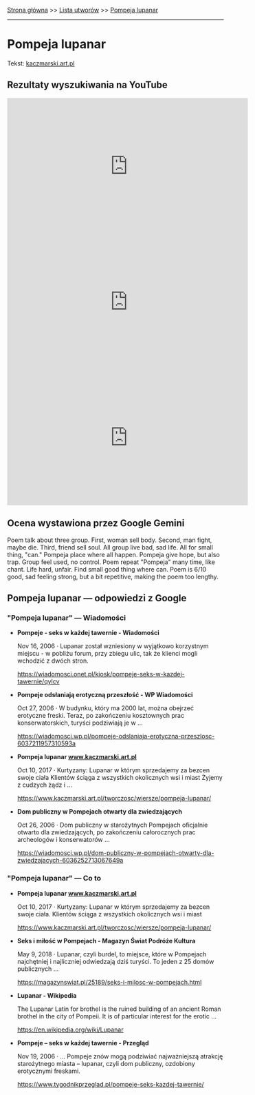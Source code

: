 [Strona główna](../index.md) >> [Lista utworów](../list.md) >> [Pompeja lupanar](452.md)

---

# Pompeja lupanar

Tekst: [kaczmarski.art.pl](https://www.kaczmarski.art.pl/tworczosc/wiersze/pompeja-lupanar/)

## Rezultaty wyszukiwania na YouTube

<iframe width="560" height="315" src="https://www.youtube.com/embed/I56WIdu1sNU?si=IdontcarewhotheIRSsendsImnotpayingtaxes" title="YouTube video player" frameborder="0" allow="accelerometer; autoplay; clipboard-write; encrypted-media; gyroscope; picture-in-picture; web-share" referrerpolicy="strict-origin-when-cross-origin" allowfullscreen></iframe>

<iframe width="560" height="315" src="https://www.youtube.com/embed/otAhwbwHecA?si=IdontcarewhotheIRSsendsImnotpayingtaxes" title="YouTube video player" frameborder="0" allow="accelerometer; autoplay; clipboard-write; encrypted-media; gyroscope; picture-in-picture; web-share" referrerpolicy="strict-origin-when-cross-origin" allowfullscreen></iframe>

<iframe width="560" height="315" src="https://www.youtube.com/embed/1qqCjYdCGI4?si=IdontcarewhotheIRSsendsImnotpayingtaxes" title="YouTube video player" frameborder="0" allow="accelerometer; autoplay; clipboard-write; encrypted-media; gyroscope; picture-in-picture; web-share" referrerpolicy="strict-origin-when-cross-origin" allowfullscreen></iframe>

## Ocena wystawiona przez Google Gemini

Poem talk about three group. First, woman sell body. Second, man fight, maybe die. Third, friend sell soul. All group live bad, sad life. All for small thing, "can." Pompeja place where all happen. Pompeja give hope, but also trap. Group feel used, no control. Poem repeat "Pompeja" many time, like chant. Life hard, unfair. Find small good thing where can. Poem is 6/10 good, sad feeling strong, but a bit repetitive, making the poem too lengthy.


## Pompeja lupanar — odpowiedzi z Google

### "Pompeja lupanar" — Wiadomości

- **Pompeje - seks w każdej tawernie - Wiadomości**

    Nov 16, 2006  ·  Lupanar został wzniesiony w wyjątkowo korzystnym miejscu - w pobliżu forum, przy zbiegu ulic, tak że klienci mogli wchodzić z dwóch stron. 

   <https://wiadomosci.onet.pl/kiosk/pompeje-seks-w-kazdej-tawernie/qylcv>
- **Pompeje odsłaniają erotyczną przeszłość - WP Wiadomości**

    Oct 27, 2006  ·  W budynku, który ma 2000 lat, można obejrzeć erotyczne freski. Teraz, po zakończeniu kosztownych prac konserwatorskich, turyści podziwiają je w ... 

   <https://wiadomosci.wp.pl/pompeje-odslaniaja-erotyczna-przeszlosc-6037211957310593a>
- **Pompeja lupanar www.kaczmarski.art.pl**

    Oct 10, 2017  ·  Kurtyzany: Lupanar w którym sprzedajemy za bezcen swoje ciała Klientów ściąga z wszystkich okolicznych wsi i miast Żyjemy z cudzych żądz i ... 

   <https://www.kaczmarski.art.pl/tworczosc/wiersze/pompeja-lupanar/>
- **Dom publiczny w Pompejach otwarty dla zwiedzających**

    Oct 26, 2006  ·  Dom publiczny w starożytnych Pompejach oficjalnie otwarto dla zwiedzających, po zakończeniu całorocznych prac archeologów i konserwatorów ... 

   <https://wiadomosci.wp.pl/dom-publiczny-w-pompejach-otwarty-dla-zwiedzajacych-6036252713067649a>

### "Pompeja lupanar" — Co to

- **Pompeja lupanar www.kaczmarski.art.pl**

    Oct 10, 2017  ·  Kurtyzany: Lupanar w którym sprzedajemy za bezcen swoje ciała. Klientów ściąga z wszystkich okolicznych wsi i miast 

   <https://www.kaczmarski.art.pl/tworczosc/wiersze/pompeja-lupanar/>
- **Seks i miłość w Pompejach - Magazyn Świat Podróże Kultura**

    May 9, 2018  ·  Lupanar, czyli burdel, to miejsce, które w Pompejach najchętniej i najliczniej odwiedzają dziś turyści. To jeden z 25 domów publicznych ... 

   <https://magazynswiat.pl/25189/seks-i-milosc-w-pompejach.html>
- **Lupanar - Wikipedia**

    The Lupanar Latin for brothel is the ruined building of an ancient Roman brothel in the city of Pompeii. It is of particular interest for the erotic ... 

   <https://en.wikipedia.org/wiki/Lupanar>
- **Pompeje – seks w każdej tawernie - Przegląd**

    Nov 19, 2006  ·  ... Pompeje znów mogą podziwiać najważniejszą atrakcję starożytnego miasta – lupanar, czyli dom publiczny, ozdobiony erotycznymi freskami. 

   <https://www.tygodnikprzeglad.pl/pompeje-seks-kazdej-tawernie/>

